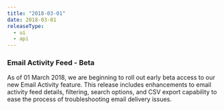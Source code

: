 ```yaml
---
title: "2018-03-01"
date: 2018-03-01
releaseType:
  - ui
  - api
---
```


###	Email Activity Feed - Beta

As of 01 March 2018, we are beginning to roll out early beta access to our new Email Activity feature. This release includes enhancements to email activity feed details, filtering, search options, and CSV export capability to ease the process of troubleshooting email delivery issues.
